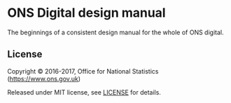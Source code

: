 # ONS Digital design manual

The beginnings of a consistent design manual for the whole of ONS digital.

## License

Copyright © 2016-2017, Office for National Statistics (https://www.ons.gov.uk)

Released under MIT license, see [LICENSE](LICENSE.md) for details.
